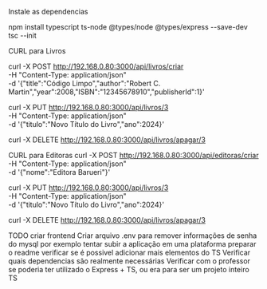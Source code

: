 Instale as dependencias

npm install typescript ts-node @types/node @types/express --save-dev
tsc --init

CURL para Livros

curl -X POST http://192.168.0.80:3000/api/livros/criar \
  -H "Content-Type: application/json" \
  -d '{"title":"Código Limpo","author":"Robert C. Martin","year":2008,"ISBN":"12345678910","publisherId":1}'

curl -X PUT http://192.168.0.80:3000/api/livros/3 \
  -H "Content-Type: application/json" \
  -d '{"titulo":"Novo Título do Livro","ano":2024}'

curl -X DELETE http://192.168.0.80:3000/api/livros/apagar/3

CURL para Editoras
curl -X POST http://192.168.0.80:3000/api/editoras/criar \
  -H "Content-Type: application/json" \
  -d '{"nome":"Editora Barueri"}'

curl -X PUT http://192.168.0.80:3000/api/livros/3 \
  -H "Content-Type: application/json" \
  -d '{"titulo":"Novo Título do Livro","ano":2024}'

curl -X DELETE http://192.168.0.80:3000/api/livros/apagar/3


TODO
criar frontend
Criar arquivo .env para remover informações de senha do mysql por exemplo
tentar subir a aplicação em uma plataforma
preparar o readme
verificar se é possivel adicionar mais elementos do TS
Verificar quais dependencias são realmente necessárias
Verificar com o professor se poderia ter utilizado o Express + TS, ou era para ser um projeto inteiro TS
